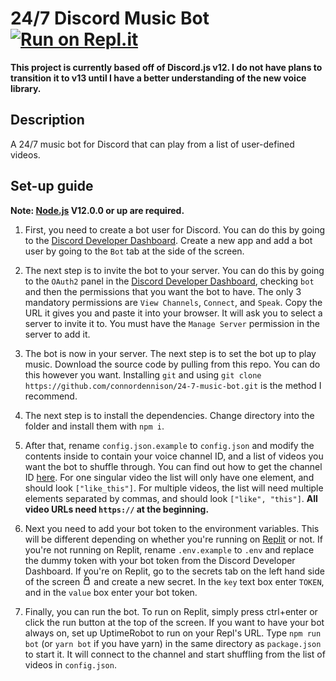 # 24/7 Discord Music Bot [![Run on Repl.it](https://repl.it/badge/github/connordennison/24-7-music-bot)](https://repl.it/github/connordennison/24-7-music-bot)

**This project is currently based off of Discord.js v12. I do not have plans to transition it to v13 until I have a better understanding of the new voice library.**

## Description

A 24/7 music bot for Discord that can play from a list of user-defined videos.

## Set-up guide

**Note: [Node.js](https://nodejs.org/) V12.0.0 or up are required.**

1. First, you need to create a bot user for Discord. You can do this by going to the [Discord Developer Dashboard](https://discord.com/developers/applications). Create a new app and add a bot user by going to the `Bot` tab at the side of the screen.

2. The next step is to invite the bot to your server. You can do this by going to the `OAuth2` panel in the [Discord Developer Dashboard](https://discord.com/developers/applications/), checking `bot` and then the permissions that you want the bot to have. The only 3 mandatory permissions are `View Channels`, `Connect`, and `Speak`. Copy the URL it gives you and paste it into your browser. It will ask you to select a server to invite it to. You must have the `Manage Server` permission in the server to add it.

3. The bot is now in your server. The next step is to set the bot up to play music. Download the source code by pulling from this repo. You can do this however you want. Installing `git` and using `git clone https://github.com/connordennison/24-7-music-bot.git` is the method I recommend.

4. The next step is to install the dependencies. Change directory into the folder and install them with `npm i`.

5. After that, rename `config.json.example` to `config.json` and modify the contents inside to contain your voice channel ID, and a list of videos you want the bot to shuffle through. You can find out how to get the channel ID [here](https://youtu.be/6dqYctHmazc). For one singular video the list will only have one element, and should look `["like_this"]`. For multiple videos, the list will need multiple elements separated by commas, and should look `["like", "this"]`. **All video URLs need `https://` at the beginning.**

6. Next you need to add your bot token to the environment variables. This will be different depending on whether you're running on [Replit](https://replit.com) or not. If you're not running on Replit, rename `.env.example` to `.env` and replace the dummy token with your bot token from the Discord Developer Dashboard. If you're on Replit, go to the secrets tab on the left hand side of the screen ![secrets tab](assets/secrets.png) and create a new secret. In the `key` text box enter `TOKEN`, and in the `value` box enter your bot token.

7. Finally, you can run the bot. To run on Replit, simply press ctrl+enter or click the run button at the top of the screen. If you want to have your bot always on, set up UptimeRobot to run on your Repl's URL. Type `npm run bot` (or `yarn bot` if you have yarn) in the same directory as `package.json` to start it. It will connect to the channel and start shuffling from the list of videos in `config.json`.
